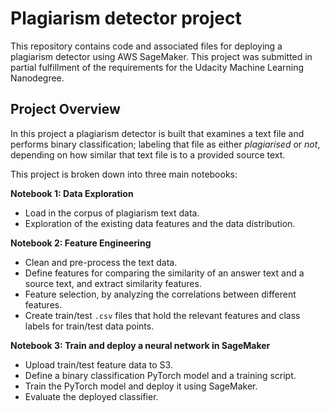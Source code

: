 # Plagiarism detector project

This repository contains code and associated files for deploying a plagiarism detector using AWS SageMaker. This project was submitted in partial fulfillment of the
requirements for the Udacity Machine Learning Nanodegree.

## Project Overview

In this project a plagiarism detector is built that examines a text file and performs binary classification; labeling that file as either *plagiarised* or *not*, depending on how similar that text file is to a provided source text.

This project is broken down into three main notebooks:

**Notebook 1: Data Exploration**
* Load in the corpus of plagiarism text data.
* Exploration of the existing data features and the data distribution.

**Notebook 2: Feature Engineering**

* Clean and pre-process the text data.
* Define features for comparing the similarity of an answer text and a source text, and extract similarity features.
* Feature selection, by analyzing the correlations between different features.
* Create train/test `.csv` files that hold the relevant features and class labels for train/test data points.

**Notebook 3: Train and deploy a neural network in SageMaker**

* Upload train/test feature data to S3.
* Define a binary classification PyTorch model and a training script.
* Train the PyTorch model and deploy it using SageMaker.
* Evaluate the deployed classifier.

